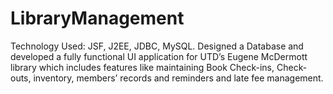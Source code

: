 # LibraryManagement
Technology Used: JSF, J2EE, JDBC, MySQL. Designed a Database and developed a fully functional UI application for UTD’s Eugene McDermott library which includes features like maintaining Book Check-ins, Check-outs, inventory, members’ records and reminders and late fee management.
